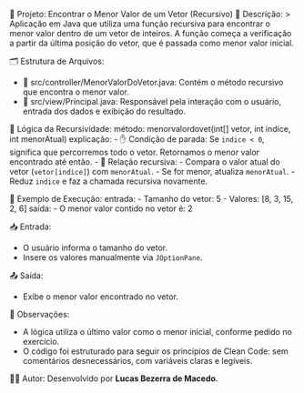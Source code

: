 📁 Projeto: Encontrar o Menor Valor de um Vetor (Recursivo)
📌 Descrição: >
  Aplicação em Java que utiliza uma função recursiva para encontrar o menor valor dentro de um vetor de inteiros.
  A função começa a verificação a partir da última posição do vetor, que é passada como menor valor inicial.

🗂️ Estrutura de Arquivos:
  - 📄 src/controller/MenorValorDoVetor.java: Contém o método recursivo que encontra o menor valor.
  - 📄 src/view/Principal.java: Responsável pela interação com o usuário, entrada dos dados e exibição do resultado.

🧠 Lógica da Recursividade:
  método: menorvalordovet(int[] vetor, int indice, int menorAtual)
  explicação:
    - ✋ Condição de parada: Se `indice < 0`, significa que percorremos todo o vetor. Retornamos o menor valor encontrado até então.
    - 🔁 Relação recursiva: 
        - Compara o valor atual do vetor (`vetor[indice]`) com `menorAtual`.
        - Se for menor, atualiza `menorAtual`.
        - Reduz `indice` e faz a chamada recursiva novamente.

💬 Exemplo de Execução:
  entrada:
    - Tamanho do vetor: 5
    - Valores: [8, 3, 15, 2, 6]
  saída:
    - O menor valor contido no vetor é: 2

📥 Entrada:
  - O usuário informa o tamanho do vetor.
  - Insere os valores manualmente via `JOptionPane`.

📤 Saída:
  - Exibe o menor valor encontrado no vetor.

📌 Observações:
  - A lógica utiliza o último valor como o menor inicial, conforme pedido no exercício.
  - O código foi estruturado para seguir os princípios de Clean Code: sem comentários desnecessários, com variáveis claras e legíveis.

👨‍💻 Autor:
  Desenvolvido por **Lucas Bezerra de Macedo**.
